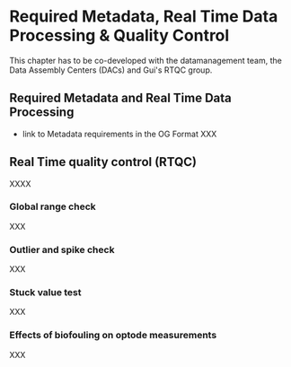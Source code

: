 # Required Metadata, Real Time Data Processing & Quality Control

This chapter has to be co-developed with the datamanagement team, the Data Assembly Centers (DACs) and Gui's RTQC group. 

## Required Metadata and Real Time Data Processing
- link to Metadata requirements in the OG Format
XXX

## Real Time quality control (RTQC)

XXXX

### Global range check

XXX

### Outlier and spike check

XXX

### Stuck value test

XXX

### Effects of biofouling on optode measurements

XXX
